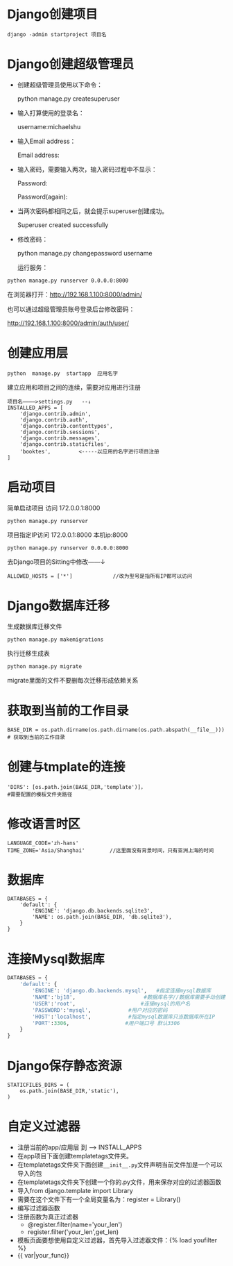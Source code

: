 # Django创建项目

```
django -admin startproject 项目名
```

# Django创建超级管理员

- 创建超级管理员使用以下命令：

  python manage.py createsuperuser

- 输入打算使用的登录名：

  username:michaelshu

- 输入Email address：

  Email address:

- 输入密码，需要输入两次，输入密码过程中不显示：

  Password:

  Password(again):

- 当两次密码都相同之后，就会提示superuser创建成功。

  Superuser created successfully

- 修改密码：

  python manage.py changepassword username
  
  运行服务：

```
python manage.py runserver 0.0.0.0:8000
```

在浏览器打开：http://192.168.1.100:8000/admin/



也可以通过超级管理员账号登录后台修改密码：

http://192.168.1.100:8000/admin/auth/user/

# 创建应用层

```
python  manage.py  startapp  应用名字
```

建立应用和项目之间的连续，需要对应用进行注册

```
项目名————>settings.py   --↓
INSTALLED_APPS = [
    'django.contrib.admin',
    'django.contrib.auth',
    'django.contrib.contenttypes',
    'django.contrib.sessions',
    'django.contrib.messages',
    'django.contrib.staticfiles',
    'booktes',         <-----以应用的名字进行项目注册
]
```

# 启动项目

简单启动项目 访问 172.0.0.1:8000

```
python manage.py runserver
```

项目指定IP访问  172.0.0.1:8000     本机ip:8000

```
python manage.py runserver 0.0.0.0:8000
```

去Django项目的Sitting中修改——↓

```
ALLOWED_HOSTS = ['*']             //改为型号是指所有IP都可以访问
```

# Django数据库迁移

生成数据库迁移文件

```
python manage.py makemigrations
```

执行迁移生成表

```
python manage.py migrate
```

migrate里面的文件不要删每次迁移形成依赖关系

# 获取到当前的工作目录

```
BASE_DIR = os.path.dirname(os.path.dirname(os.path.abspath(__file__)))
# 获取到当前的工作目录
```

# 创建与tmplate的连接

```
'DIRS': [os.path.join(BASE_DIR,'template')]，
#需要配置的模板文件夹路径
```

# 修改语言时区

```
LANGUAGE_CODE='zh-hans'
TIME_ZONE='Asia/Shanghai'        //这里面没有背景时间，只有亚洲上海的时间
```

# 数据库

```
DATABASES = {
    'default': {
        'ENGINE': 'django.db.backends.sqlite3',
        'NAME': os.path.join(BASE_DIR, 'db.sqlite3'),
    }
}
```

# 连接Mysql数据库

```python
DATABASES = {
    'default': {
        'ENGINE': 'django.db.backends.mysql',   #指定连接mysql数据库
        'NAME':'bj18',                      #数据库名字//数据库需要手动创建
        'USER':'root',                     #连接mysql的用户名
        'PASSWORD':'mysql',            #用户对应的密码
        'HOST':'localhost',            #指定mysql数据库只当数据库所在IP
        'PORT':3306,                  #用户端口号 默认3306
    }
}
```



# Django保存静态资源

```
STATICFILES_DIRS = (
    os.path.join(BASE_DIR,'static'),
)
```

# 自定义过滤器

- 注册当前的app/应用层 到 ——> INSTALL_APPS
- 在app项目下面创建templatetags文件夹。
- 在templatetags文件夹下面创建`__init__.py`文件声明当前文件加是一个可以导入的包
- 在templatetags文件夹下创建一个你的.py文件，用来保存对应的过滤器函数
- 导入from django.template import Library
- 需要在这个文件下有一个全局变量名为：register = Library()
- 编写过滤器函数
- 注册函数为真正过滤器
  - @register.filter(name='your_len')
  - register.filter('your_len',get_len)
- 模板页面要想使用自定义过滤器，首先导入过滤器文件：{% load youfilter %}
- {{ var|your_func}}
